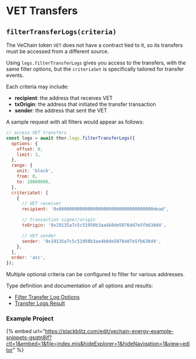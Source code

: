 # VET Transfers

## `filterTransferLogs(criteria)`

The VeChain token `VET` does not have a contract tied to it, so its transfers must be accessed from a different source.

Using `logs.filterTransferLogs` gives you access to the transfers, with the same filter options, but the `criteriaSet` is specifically tailored for transfer events.

Each criteria may include:

* **recipient**: the address that receives VET
* **txOrigin**: the address that initiated the transfer transaction
* **sender**: the address that sent the VET

A sample request with all filters would appear as follows:

```js
// access VET transfers
const logs = await thor.logs.filterTransferLogs({
  options: {
    offset: 0,
    limit: 3,
  },
  range: {
    unit: 'block',
    from: 0,
    to: 20000000,
  },
  criteriaSet: [
    {
      // VET receiver
      recipient: '0x000000000000000000000000000000000000dead',

      // transaction signer/origin
      txOrigin: '0x19135a7c5c51950b3aa4b8de5076dd7e5fb630d4',

      // VET sender
      sender: '0x19135a7c5c51950b3aa4b8de5076dd7e5fb630d4',
    },
  ],
  order: 'asc',
});
```

Multiple optional criteria can be configured to filter for various addresses.

Type definition and documentation of all options and results:

* [Filter Transfer Log Options](https://tsdocs.dev/docs/@vechain/sdk-network/latest/interfaces/network.FilterTransferLogsOptions.html)
* [Transfer Logs Result](https://tsdocs.dev/docs/@vechain/sdk-network/latest/interfaces/network.TransferLogs.html)

### Example Project

{% embed url="https://stackblitz.com/edit/vechain-energy-example-snippets-gsqtn8if?ctl=1&embed=1&file=index.mjs&hideExplorer=1&hideNavigation=1&view=editor" %}
